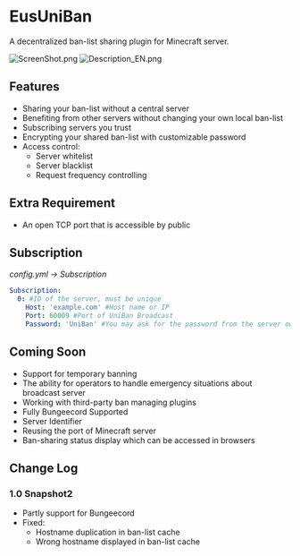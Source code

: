 # EusUniBan

A decentralized ban-list sharing plugin for Minecraft server.

![ScreenShot.png](https://raw.githubusercontent.com/leavessoft/EusUniBan/master/ScreenShot.png)
![Description_EN.png](https://raw.githubusercontent.com/leavessoft/EusUniBan/master/Description_EN.png)

## Features

* Sharing your ban-list without a central server
* Benefiting from other servers without changing your own local ban-list
* Subscribing servers you trust
* Encrypting your shared ban-list with customizable password
* Access control:
  * Server whitelist
  * Server blacklist
  * Request frequency controlling



## Extra Requirement

* An open TCP port that is accessible by public



## Subscription

*config.yml -> Subscription*

```yaml
Subscription:
  0: #ID of the server, must be unique
    Host: 'example.com' #Host name or IP
    Port: 60009 #Port of UniBan Broadcast
    Password: 'UniBan' #You may ask for the password from the server owner
```



## Coming Soon

* Support for temporary banning
* The ability for operators to handle emergency situations about broadcast server
* Working with third-party ban managing plugins
* Fully Bungeecord Supported
* Server Identifier
* Reusing the port of Minecraft server
* Ban-sharing status display which can be accessed in browsers



## Change Log

### 1.0 Snapshot2

* Partly support for Bungeecord
* Fixed:
  * Hostname duplication in ban-list cache
  * Wrong hostname displayed in ban-list cache
